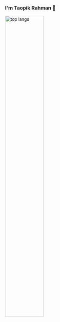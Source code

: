 ### I'm Taopik Rahman 👋


<img alt ="top langs" aligns="left" width="50%" src="https://github-readme-stats.vercel.app/api/top-langs/?username=taopikrahman2110&layout=compact"/>
